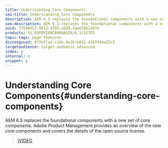 ```yaml
---
title: Understanding Core Components
seo-title: Understanding Core Components
description: AEM 6.3 replaces the foundational components with a new set of core components.  Adobe Product Management provides an overview of the new core components and covers the details of the open source license. 
seo-description: AEM 6.3 replaces the foundational components with a new set of core components.  Adobe Product Management provides an overview of the new core components and covers the details of the open source license. 
uuid: 77594d57-9613-4793-a5d9-1aae50b1207e
products: SG_EXPERIENCEMANAGER/6.3/SITES
topic-tags: page-features
discoiquuid: 07feffa1-c32b-4e36-b852-42b7d44a22c5
targetaudience: target-audience advanced
index: y
internal: n
snippet: y
---
```


# Understanding Core Components{#understanding-core-components}

AEM 6.3 replaces the foundational components with a new set of core components.  Adobe Product Management provides an overview of the new core components and covers the details of the open source license.

>[!VIDEO](https://video.tv.adobe.com/v/18926/?quality=9)

